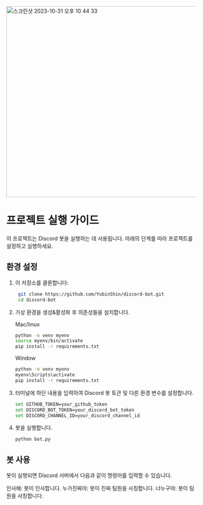 <img width="505" alt="스크린샷 2023-10-31 오후 10 44 33" src="https://github.com/YubinShin/discord-bot/assets/68121478/bffe0c13-90cc-4095-a011-721e7f12d16c">


# 프로젝트 실행 가이드

이 프로젝트는 Discord 봇을 실행하는 데 사용됩니다. 아래의 단계를 따라 프로젝트를 설정하고 실행하세요.

## 환경 설정

1. 이 저장소를 클론합니다:

   ```sh
    git clone https://github.com/YubinShin/discord-bot.git
    cd discord-bot
   ```
2. 가상 환경을 생성&활성화 후 의존성들을 설치합니다.

     Mac/linux
     ```sh
     python -m venv myenv
     source myenv/bin/activate
     pip install -r requirements.txt
     ```
   
     Window
     ```sh
     python -m venv myenv
     myenv\Scripts\activate
     pip install -r requirements.txt
     ```

3. 터미널에 하단 내용을 입력하여 Discord 봇 토큰 및 다른 환경 변수를 설정합니다.

     ```sh
     set GITHUB_TOKEN=your_github_token
     set DISCORD_BOT_TOKEN=your_discord_bot_token
     set DISCORD_CHANNEL_ID=your_discord_channel_id
     ```

4. 봇을 실행합니다.

     ```sh
     python bot.py
     ```

## 봇 사용

봇이 실행되면 Discord 서버에서 다음과 같이 명령어를 입력할 수 있습니다.

인사해: 봇이 인사합니다.
누가진짜야: 봇이 진짜 팀원을 사칭합니다.
너누구야: 봇이 팀원을 사칭합니다.
